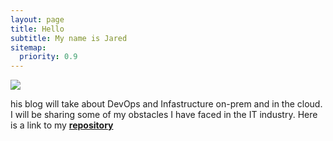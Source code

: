 ```yaml
---
layout: page
title: Hello
subtitle: My name is Jared
sitemap:
  priority: 0.9
---
```


<img src="{{ '/assets/img/pudhina.jpg' | prepend: site.baseurl }}" id="about-img">

<div id="describe-text">
	<p>his blog will take about DevOps and Infastructure on-prem and in the cloud. I will be sharing some of my obstacles I have faced in the IT industry. Here is a link to my <strong> <a href=""> repository</a> </strong></p>
</div>
